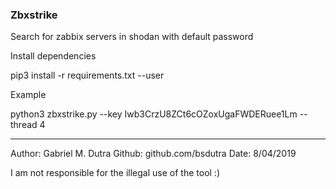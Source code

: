 ### Zbxstrike

Search for zabbix servers in shodan with default password

Install dependencies

pip3 install -r requirements.txt --user

Example

python3 zbxstrike.py --key Iwb3CrzU8ZCt6cOZoxUgaFWDERuee1Lm --thread 4 

---------------------------------------------------------------------------------

Author: Gabriel M. Dutra 
Github: github.com/bsdutra
Date: 8/04/2019

I am not responsible for the illegal use of the tool :)
